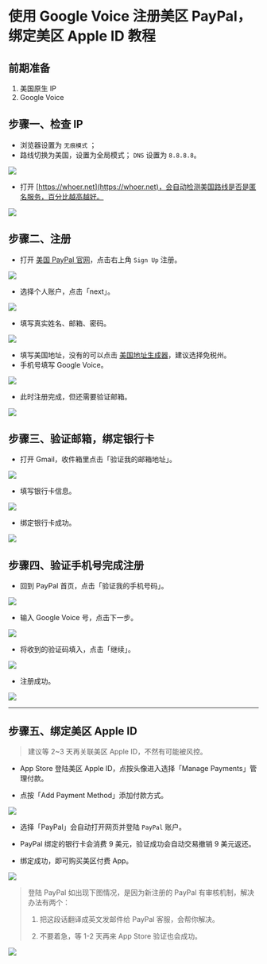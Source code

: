 # 使用 Google Voice 注册美区 PayPal，绑定美区 Apple ID 教程

## 前期准备

1. 美国原生 IP
2. Google Voice

## 步骤一、检查 IP

* 浏览器设置为 `无痕模式` ；
* 路线切换为美国，设置为全局模式；
  `DNS` 设置为 `8.8.8.8`。

![](pic/001.jpg)

* 打开 [https://whoer.net](https://whoer.net)，会自动检测美国路线是否是匿名服务，百分比越高越好。

![](pic/002.jpg)

## 步骤二、注册

* 打开 [美国 PayPal 官网](https://www.paypal.com/us/webapps/mpp/home)，点击右上角 `Sign Up` 注册。

![](pic/003.png)

* 选择个人账户，点击「next」。

![](pic/004.png)

* 填写真实姓名、邮箱、密码。

![](pic/005.png)

* 填写美国地址，没有的可以点击 [美国地址生成器](https://www.fakeaddressgenerator.com/Random_Address/US_California)，建议选择免税州。
* 手机号填写 Google Voice。

![](pic/006.png)

* 此时注册完成，但还需要验证邮箱。

![](pic/007.png)

## 步骤三、验证邮箱，绑定银行卡

* 打开 Gmail，收件箱里点击「验证我的邮箱地址」。

![](pic/008.png)

* 填写银行卡信息。

![](pic/009.png)

* 绑定银行卡成功。

![](pic/0010.png)

## 步骤四、验证手机号完成注册

* 回到 PayPal 首页，点击「验证我的手机号码」。

![](pic/0011.png)

* 输入 Google Voice 号，点击下一步。

![](pic/0012.png)

* 将收到的验证码填入，点击「继续」。

![](pic/0013.png)

* 注册成功。

![](pic/0014.png)

---

## 步骤五、绑定美区 Apple ID

> 建议等 2~3 天再关联美区 Apple ID，不然有可能被风控。

* App Store 登陆美区 Apple ID，点按头像进入选择「Manage Payments」管理付款。

* 点按「Add Payment Method」添加付款方式。

![](pic/0015.png)

* 选择「PayPal」会自动打开网页并登陆 `PayPal` 账户。

* PayPal 绑定的银行卡会消费 9 美元，验证成功会自动交易撤销 9 美元返还。

* 绑定成功，即可购买美区付费 App。

![](pic/0016.png)

> 登陆 PayPal 如出现下图情况，是因为新注册的 PayPal 有审核机制，解决办法有两个：
> 
> 1. 把这段话翻译成英文发邮件给 PayPal 客服，会帮你解决。
> 
> 2. 不要着急，等 1-2 天再来 App Store 验证也会成功。

![](pic/0017.png)
